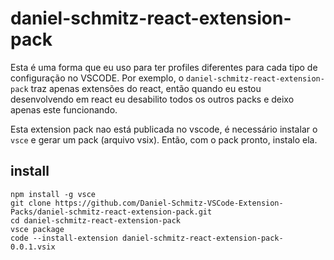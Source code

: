 # daniel-schmitz-react-extension-pack

Esta é uma forma que eu uso para ter profiles diferentes para cada tipo de configuração no VSCODE. Por exemplo, o `daniel-schmitz-react-extension-pack` traz apenas extensões do react,
então quando eu estou desenvolvendo em react eu desabilito todos os outros packs e deixo apenas este funcionando.

Esta extension pack nao está publicada no vscode, é necessário instalar o `vsce` e gerar um pack (arquivo vsix). Então, com o pack pronto, instalo ela. 

## install

```
npm install -g vsce
git clone https://github.com/Daniel-Schmitz-VSCode-Extension-Packs/daniel-schmitz-react-extension-pack.git
cd daniel-schmitz-react-extension-pack
vsce package
code --install-extension daniel-schmitz-react-extension-pack-0.0.1.vsix
```

